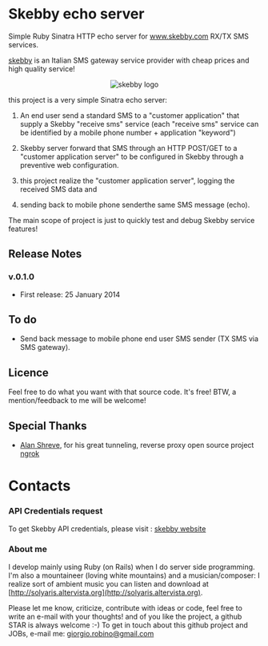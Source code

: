 Skebby echo server
==================

Simple Ruby Sinatra HTTP echo server for www.skebby.com RX/TX SMS services.


[skebby](http://www.skebby.com) is an Italian SMS gateway service provider with cheap prices and high quality service! 

<p align="center">
  <img src="http://static.skebby.it/s/i/sms-gratis-business.png" alt="skebby logo">
</p>


this project is a very simple Sinatra echo server:

1. An end user send a standard SMS to a "customer application" that supply a Skebby "receive sms" service (each "receive sms" service can be identified by a mobile phone number + application "keyword")

2. Skebby server forward that SMS through an HTTP POST/GET to a "customer application server" to be configured in Skebby through a preventive web configuration.

3. this project realize the "customer application server", logging the received SMS data and 

4. sending back to mobile phone senderthe same SMS message (echo).


The main scope of project is just to quickly test and debug Skebby service features! 



## Release Notes


### v.0.1.0
- First release: 25 January 2014


## To do

- Send back message to mobile phone end user SMS sender (TX SMS via SMS gateway). 


## Licence

Feel free to do what you want with that source code. It's free! BTW, a mention/feedback to me will be welcome!


## Special Thanks
- [Alan Shreve](https://github.com/inconshreveable/ngrok), for his great tunneling, reverse proxy open source project [ngrok](https://ngrok.com/)


# Contacts

### API Credentials request
To get Skebby API credentials, please visit : [skebby website](http://www.skebby.com)

### About me
I develop mainly using Ruby (on Rails) when I do server side programming. I'm also a mountaineer (loving white mountains) and a musician/composer: I realize sort of ambient music you can listen and download at [http://solyaris.altervista.org](http://solyaris.altervista.org).

Please let me know, criticize, contribute with ideas or code, feel free to write an e-mail with your thoughts! and of you like the project, a github STAR is always welcome :-) To get in touch about this github project and JOBs, e-mail me: [giorgio.robino@gmail.com](mailto:giorgio.robino@gmail.com)

